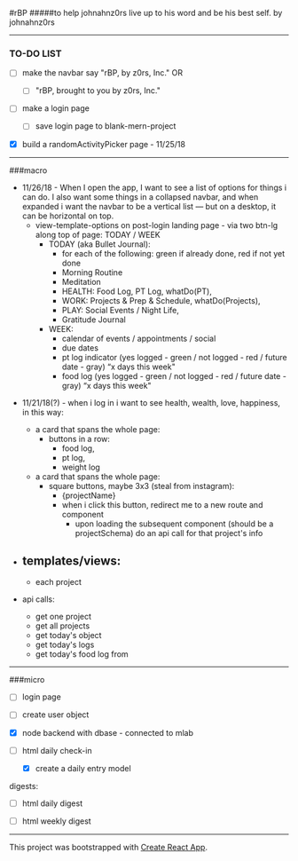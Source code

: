 #rBP
#####to help johnahnz0rs live up to his word and be his best self.
by johnahnz0rs

---



### TO-DO LIST

- [ ] make the navbar say "rBP, by z0rs, Inc." OR
    - [ ] "rBP, brought to you by z0rs, Inc."
- [ ] make a login page
    - [ ] save login page to blank-mern-project



- [x] build a randomActivityPicker page - 11/25/18







---

###macro
* 11/26/18 - When I open the app, I want to see a list of options for things i can do. I also want some things in a collapsed navbar, and when expanded i want the navbar to be a vertical list — but on a desktop, it can be horizontal on top.
    * view-template-options on post-login landing page - via two btn-lg along top of page: TODAY / WEEK
        * TODAY (aka Bullet Journal): 
            * for each of the following: green if already done, red if not yet done
            * Morning Routine
            * Meditation
            * HEALTH: Food Log, PT Log, whatDo(PT),
            * WORK:  Projects & Prep & Schedule, whatDo(Projects),
            * PLAY: Social Events / Night Life,
            * Gratitude Journal
        * WEEK: 
            * calendar of events / appointments / social
            * due dates
            * pt log indicator (yes logged - green / not logged - red / future date - gray) “x days this week"
            * food log (yes logged - green / not logged - red / future date - gray) “x days this week"


- 11/21/18(?) - when i log in i want to see health, wealth, love, happiness, in this way:
    - a card that spans the whole page:
        - buttons in a row: 
            - food log, 
            - pt log, 
            - weight log
    - a card that spans the whole page:
        - square buttons, maybe 3x3 (steal from instagram):
            - {projectName}
            - when i click this button, redirect me to a new route and component
                - upon loading the subsequent component (should be a projectSchema) do an api call for that project's info

- templates/views:
    - 
    - each project
        
    
- api calls:
    - get one project
    - get all projects
    - get today's object
    - get today's logs
    - get today's food log from 
---
###micro

- [ ] login page
- [ ] create user object




- [x] node backend with dbase - connected to mlab
- [ ] html daily check-in
    - [x] create a daily entry model

digests:
- [ ] html daily digest
- [ ] html weekly digest



















---
This project was bootstrapped with [Create React App](https://github.com/facebook/create-react-app).
